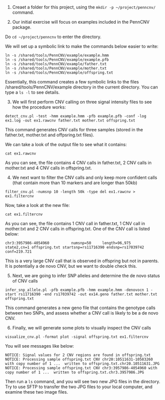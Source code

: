 1. Creaet a folder for this project, using the `mkdir -p ~/project/penncnv/` command.

2. Our initial exercise will focus on examples included in the PennCNV package. 

Do `cd ~/project/penncnv` to enter the directory.

We will set up a symbolic link to make the commands below easier to write:

```
ln -s /shared/tools/PennCNV/example/example.hmm
ln -s /shared/tools/PennCNV/example/example.pfb 
ln -s /shared/tools/PennCNV/example/father.txt 
ln -s /shared/tools/PennCNV/example/mother.txt 
ln -s /shared/tools/PennCNV/example/offspring.txt 
```

Essentially, this command creates a few symbolic links to the files /shared/tools/PennCNV/example directory in the current directory. You can type a `ls -l` to see details.

3. We will first perform CNV calling on three signal intensity files to see how the procedure works:

```
detect_cnv.pl -test -hmm example.hmm -pfb example.pfb -conf -log ex1.log -out ex1.rawcnv father.txt mother.txt offspring.txt
```

This command generates CNV calls for three samples (stored in the father.txt, mother.txt and offpsring.txt files).

We can take a look of the output file to see what it contains:

```
cat ex1.rawcnv
```

As you can see, the file contains 4 CNV calls in father.txt, 2 CNV calls in mother.txt and 4 CNV calls in offspring.txt.

4. We next want to filter the CNV calls and only keep more confident calls (that contain more than 10 markers and are longer than 50kb)

```
filter_cnv.pl -numsnp 10 -length 50k -type del ex1.rawcnv > ex1.filtercnv
```

Now, take a look at the new file:

```
cat ex1.filtercnv
```

As you can see, the file contains 1 CNV call in father.txt, 1 CNV call in mother.txt and 2 CNV calls in offspring.txt. One of the CNV call is listed below:

```
chr3:3957986-4054960          numsnp=50     length=96,975      state2,cn=1 offspring.txt startsnp=rs11716390 endsnp=rs17039742 conf=219.721
```

This is a very large CNV call that is observed in offspring but not in parents. It is potentially a de novo CNV, but we want to double check this.


5. Next, we are going to infer SNP alleles and determine the de novo status of CNV calls

```
infer_snp_allele.pl -pfb example.pfb -hmm example.hmm -denovocn 1 -start rs11716390 -end rs17039742 -out ex14.geno father.txt mother.txt offspring.txt
```

This command generates a new geno file that contains the genotype calls between two SNPs, and assess whether a CNV call is likely to be a de novo CNV.

6. Finally, we will generate some plots to visually inspect the CNV calls

```
visualize_cnv.pl -format plot -signal offspring.txt ex1.filtercnv
```

You will see messages like below:

```
NOTICE: Signal values for 2 CNV regions are found in offspring.txt
NOTICE: Processing sample offspring.txt CNV chr20:10511631-10583260 with copy number of 1 ...  written to offspring.txt.chr20.10511631.JPG
NOTICE: Processing sample offspring.txt CNV chr3:3957986-4054960 with copy number of 1 ...  written to offspring.txt.chr3.3957986.JPG
```

Then run a `ls` command, and you will see two new JPG files in the directory. Try to use SFTP to transfer the two JPG files to your local computer, and examine these two image files.





